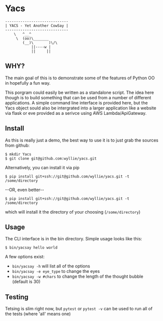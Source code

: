 # Yacs

```
-----------------------------
| YACS - Yet Another CowSay |
-----------------------------
    \   ^__^
     \  (oo)\_______
        (__)\       )\/\
            ||----w |
            ||     ||
```

## WHY?
The main goal of this is to demonstrate  some of the features of Python OO
in hopefully a fun way.

This porgram could easily be written as a standalone script.  The idea here
though is to build something that can be used from a number of different
applications.  A simple command line interface is provided here, but the Yacs
object sould also be intergrated into a larger application like a website
via flask or eve provided as a serivce using AWS Lambda/ApiGateway.

## Install

As this is really just a demo, the best way to use it is to just grab the sources
from github:
```
$ mkdir Yacs
$ git clone git@github.com:wyllie/yacs.git
``` 

Alternatively, you can install it via pip
```
$ pip install git+ssh://git@github.com/wyllie/yacs.git -t /some/directory
```

--OR, even better--

```
$ pip install git+ssh://git@github.com/wyllie/yacs.git -t /some/directory
```
which will install it the directory of your choosing (`/some/directory`)

## Usage

The CLI interface is in the bin directory.  Simple usage looks like this:
```
$ bin/yacsay hello world
```

A few options exist:
* `bin/yacsay -h` will list all of the options
* `bin/yacsay -e eye_type` to change the eyes
* `bin/yacsay -w #chars` to change the length of the thought bubble (default is 30)

## Testing

Tetsing is slim right now, but `pytest` or `pytest -v` can be used to run all of 
the tests (where 'all' means one)

